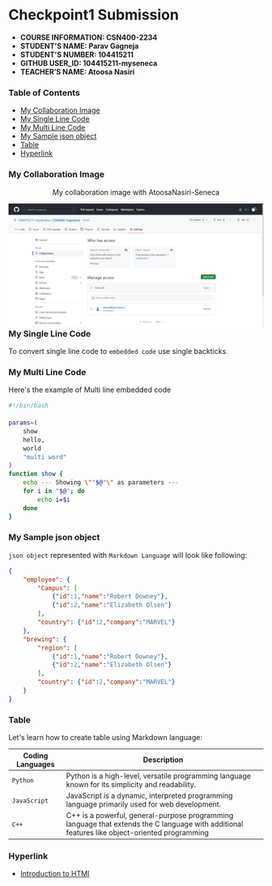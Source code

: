 # Checkpoint1 Submission

- **COURSE INFORMATION: CSN400-2234**
- **STUDENT’S NAME: Parav Gagneja**
- **STUDENT'S NUMBER: 104415211**
- **GITHUB USER_ID: 104415211-myseneca** 
- **TEACHER’S NAME: Atoosa Nasiri**

### Table of Contents
- [My Collaboration Image](#my-collaboration-image)
- [My Single Line Code](#my-single-line-code)
- [My Multi Line Code](#my-multi-line-code)
- [My Sample json object](#my-sample-json-object)
- [Table](#table)
- [Hyperlink](#hyperlink)

### My Collaboration Image
<p align="center";>My collaboration image with AtoosaNasiri-Seneca</p>

<img src="Collaboration.jpg"
     alt="Repository Collaboration Image"
     title="Repository Collaboration"
     style="float: left; margin-right: 10px;" />

### My Single Line Code
To convert single line code to `embedded code` use single backticks.

### My Multi Line Code
Here's the example of Multi line embedded code
```bash
#!/bin/bash

params=(
    show
    hello,
    world
    "multi word"
)
function show {
    echo --- Showing \""$@"\" as parameters ---
    for i in "$@"; do
        echo i=$i
    done
}
```

### My Sample json object
`json object` represented with `Markdown Language` will look like following:

```json
{ 
    "employee": {
        "Campus": [
            {"id":1,"name":"Robert Downey"},
            {"id":2,"name":"Elizabeth Olsen"}
        ],
        "country": {"id":2,"company":"MARVEL"}
    }, 
    "brewing": {
        "region": [
            {"id":1,"name":"Robert Downey"},
            {"id":2,"name":"Elizabeth Olsen"}
        ],
        "country": {"id":2,"company":"MARVEL"}
    }
}
```

### Table 
Let's learn how to create table using Markdown language:

| Coding Languages | Description |
| - | - |
| `Python` | Python is a high-level, versatile programming language known for its simplicity and readability.|
| `JavaScript` | JavaScript is a dynamic, interpreted programming language primarily used for web development.|
| `C++` | C++ is a powerful, general-purpose programming language that extends the C language with additional features like object-oriented programming |

### Hyperlink 
- [Introduction to HTMl](https://www.geeksforgeeks.org/html-introduction/)
